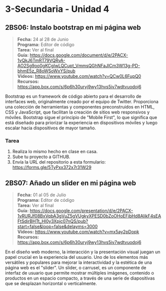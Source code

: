 # 3-Secundaria - Unidad 4

## 2BS06: Instalo bootstrap en mi página web

> <i class="bi bi-calendar"></i> **Fecha:** 24 al 28 de Junio<br><i class="bi bi-laptop"></i> **Programa:** Editor de código<br><i class="bi bi-clipboard-check"></i> **Tarea:** Ver al final<br> <i class="bi bi-card-checklist"></i> **Guía:** https://docs.google.com/document/d/e/2PACX-1vQkJ6TmRT79VQRvA-AO2Sg9oo0gKCgIwLQCupt_VmmsQGhNFaJlCm3W13g-PD-bhmE5z_R8oWSoWxYS/pub <br><i class="bi bi-youtube txt-red"></i> **Videos:** https://www.youtube.com/watch?v=QCw0L6FupQ0<br><i class="bi bi-files"></i> **Recursos:** https://app.box.com/s/6p6h30uryj9wy13hvs5iv7wdtvuodoj6

Bootstrap es un framework de código abierto para el desarrollo de interfaces web, originalmente creado por el equipo de Twitter. Proporciona una colección de herramientas y componentes preconstruidos en HTML, CSS y JavaScript, que facilitan la creación de sitios web responsivos y móviles. Bootstrap sigue el principio de "Mobile First", lo que significa que está diseñado para priorizar la experiencia en dispositivos móviles y luego escalar hacia dispositivos de mayor tamaño.

### Tarea

1. Realiza lo mismo hecho en clase en casa.
2. Sube tu proyecto a GITHUB.
3. Envía la URL del repositorio a esta formulario: https://forms.gle/5TyPxx372x7r31W29

<div class="currentTheme">

## 2BS07: Añado un slider en mi página web

> <i class="bi bi-calendar"></i> **Fecha:** 01 al 05 de Julio<br><i class="bi bi-laptop"></i> **Programa:** Editor de código<br><i class="bi bi-clipboard-check"></i> **Tarea:** Ver al final<br> <i class="bi bi-card-checklist"></i> **Guía:** https://docs.google.com/presentation/d/e/2PACX-1vRURJf08BxVqbA3gVuZ5gVUgkyXPESD0bZoOHoEFibHd8AlikF4sEAFtSdirBHTt_Hl0y3Xpjc07nQS/pub?start=false&loop=false&delayms=3000 <br><i class="bi bi-youtube txt-red"></i> **Videos:** https://www.youtube.com/watch?v=mx5ay2pDopk<br><i class="bi bi-files"></i> **Recursos:** https://app.box.com/s/6p6h30uryj9wy13hvs5iv7wdtvuodoj6

En el diseño web moderno, la interacción y la presentación visual juegan un papel crucial en la experiencia del usuario. Uno de los elementos más versátiles y populares para mejorar la interactividad y la estética de una página web es el "slider". Un slider, o carrusel, es un componente de interfaz de usuario que permite mostrar múltiples imágenes, contenido o productos en un espacio compacto, a través de una serie de diapositivas que se desplazan horizontal o verticalmente.

</div>